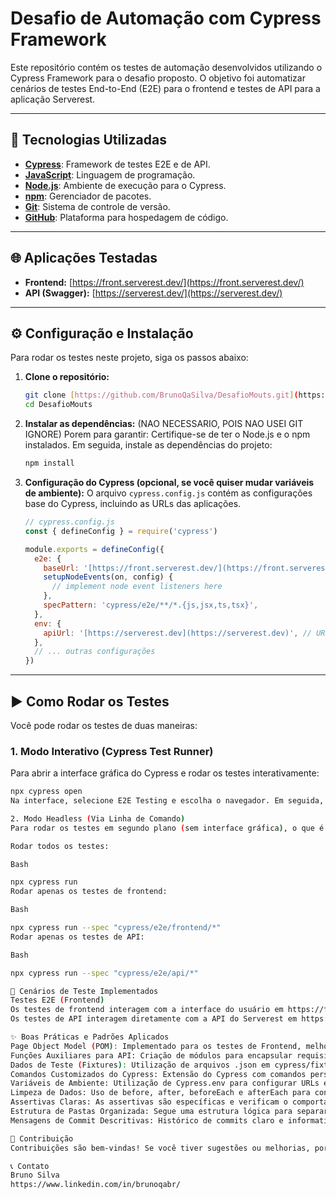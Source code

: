 # Desafio de Automação com Cypress Framework

Este repositório contém os testes de automação desenvolvidos utilizando o Cypress Framework para o desafio proposto. O objetivo foi automatizar cenários de testes End-to-End (E2E) para o frontend e testes de API para a aplicação Serverest.

---

## 🚀 Tecnologias Utilizadas

* **[Cypress](https://www.cypress.io/)**: Framework de testes E2E e de API.
* **[JavaScript](https://developer.mozilla.org/pt-BR/docs/Web/JavaScript)**: Linguagem de programação.
* **[Node.js](https://nodejs.org/)**: Ambiente de execução para o Cypress.
* **[npm](https://www.npmjs.com/)**: Gerenciador de pacotes.
* **[Git](https://git-scm.com/)**: Sistema de controle de versão.
* **[GitHub](https://github.com/)**: Plataforma para hospedagem de código.
---

## 🌐 Aplicações Testadas

* **Frontend:** [https://front.serverest.dev/](https://front.serverest.dev/)
* **API (Swagger):** [https://serverest.dev/](https://serverest.dev/)

---

## ⚙️ Configuração e Instalação

Para rodar os testes neste projeto, siga os passos abaixo:

1.  **Clone o repositório:**
    ```bash
    git clone [https://github.com/BrunoQaSilva/DesafioMouts.git](https://github.com/BrunoQaSilva/DesafioMouts.git)
    cd DesafioMouts
    ```

2.  **Instalar as dependências:** (NAO NECESSARIO, POIS NAO USEI GIT IGNORE)
    Porem para garantir: Certifique-se de ter o Node.js e o npm instalados. Em seguida, instale as dependências do projeto:
    ```bash
    npm install
    ```

3.  **Configuração do Cypress (opcional, se você quiser mudar variáveis de ambiente):**
    O arquivo `cypress.config.js` contém as configurações base do Cypress, incluindo as URLs das aplicações.
    ```javascript
    // cypress.config.js
    const { defineConfig } = require('cypress')

    module.exports = defineConfig({
      e2e: {
        baseUrl: '[https://front.serverest.dev/](https://front.serverest.dev/)',
        setupNodeEvents(on, config) {
          // implement node event listeners here
        },
        specPattern: 'cypress/e2e/**/*.{js,jsx,ts,tsx}',
      },
      env: {
        apiUrl: '[https://serverest.dev](https://serverest.dev)', // URL base da API
      },
      // ... outras configurações
    })
    ```

---

## ▶️ Como Rodar os Testes

Você pode rodar os testes de duas maneiras:

### 1. Modo Interativo (Cypress Test Runner)

Para abrir a interface gráfica do Cypress e rodar os testes interativamente:

```bash
npx cypress open
Na interface, selecione E2E Testing e escolha o navegador. Em seguida, você poderá selecionar os arquivos de teste (.cy.js) para executá-los.

2. Modo Headless (Via Linha de Comando)
Para rodar os testes em segundo plano (sem interface gráfica), o que é ideal para integração contínua (CI/CD):

Rodar todos os testes:

Bash

npx cypress run
Rodar apenas os testes de frontend:

Bash

npx cypress run --spec "cypress/e2e/frontend/*"
Rodar apenas os testes de API:

Bash

npx cypress run --spec "cypress/e2e/api/*"

🧪 Cenários de Teste Implementados
Testes E2E (Frontend)
Os testes de frontend interagem com a interface do usuário em https://front.serverest.dev/.
Os testes de API interagem diretamente com a API do Serverest em https://serverest.dev/.

✨ Boas Práticas e Padrões Aplicados
Page Object Model (POM): Implementado para os testes de Frontend, melhorando a manutenibilidade e legibilidade dos seletores e interações com a página.
Funções Auxiliares para API: Criação de módulos para encapsular requisições comuns da API, como login e operações CRUD, promovendo reutilização de código.
Dados de Teste (Fixtures): Utilização de arquivos .json em cypress/fixtures para gerenciar dados de teste (usuários, produtos), separando dados da lógica do teste.
Comandos Customizados do Cypress: Extensão do Cypress com comandos personalizados para ações repetitivas (ex: cy.loginApi()).
Variáveis de Ambiente: Utilização de Cypress.env para configurar URLs e outras variáveis, facilitando a execução em diferentes ambientes.
Limpeza de Dados: Uso de before, after, beforeEach e afterEach para configurar o ambiente de teste e limpar dados criados.
Assertivas Claras: As assertivas são específicas e verificam o comportamento esperado (status codes, mensagens de sucesso/erro, presença de elementos).
Estrutura de Pastas Organizada: Segue uma estrutura lógica para separar testes de frontend, API, page objects, etc.
Mensagens de Commit Descritivas: Histórico de commits claro e informativo.

🤝 Contribuição
Contribuições são bem-vindas! Se você tiver sugestões ou melhorias, por favor, abra uma issue ou envie um pull request.

📞 Contato
Bruno Silva 
https://www.linkedin.com/in/brunoqabr/
